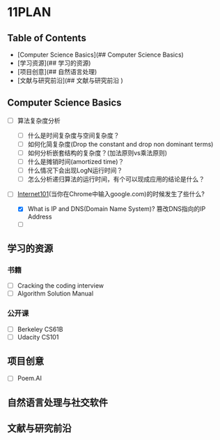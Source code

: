 # 11PLAN

## Table of Contents

- [Computer Science Basics](## Computer Science Basics)
- [学习资源](## 学习的资源)
- [项目创意](## 自然语言处理)
- [文献与研究前沿](## 文献与研究前沿 )


## Computer Science Basics

- [ ] 算法复杂度分析

  - [ ] 什么是时间复杂度与空间复杂度？
  - [ ] 如何化简复杂度(Drop the constant and drop non dominant terms)
  - [ ] 如何分析嵌套结构的复杂度？(加法原则vs乘法原则)
  - [ ] 什么是摊销时间(amortized time)？
  - [ ] 什么情况下会出现LogN运行时间？
  - [ ] 怎么分析递归算法的运行时间，有个可以现成应用的结论是什么？
- [ ] [Internet101](https://www.khanacademy.org/computing/computer-science/internet-intro)(当你在Chrome中输入google.com)的时候发生了些什么?
  - [x] What is IP and DNS(Domain Name System)? 篡改DNS指向的IP Address
  - [ ] ​

## 学习的资源

### 书籍

- [ ] Cracking the coding interview
- [ ] Algorithm Solution Manual

### 公开课

- [ ] Berkeley CS61B
- [ ] Udacity CS101

## 项目创意

- [ ] Poem.AI

## 自然语言处理与社交软件

## 文献与研究前沿